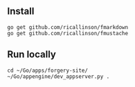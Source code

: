 ## Install

    go get github.com/ricallinson/fmarkdown
    go get github.com/ricallinson/fmustache

## Run locally

    cd ~/Go/apps/forgery-site/
    ~/Go/appengine/dev_appserver.py .
